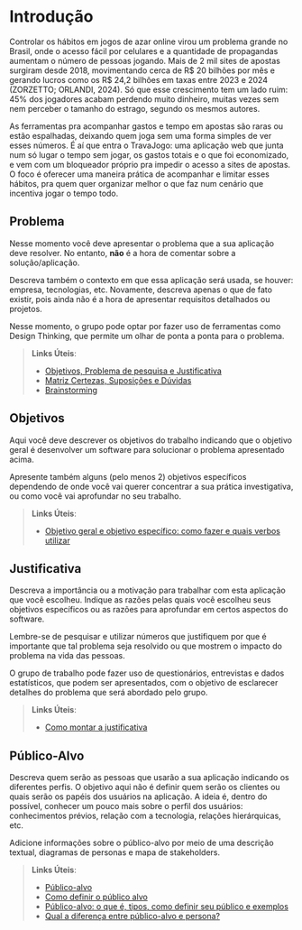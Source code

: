 # Introdução

Controlar os hábitos em jogos de azar online virou um problema grande no Brasil, onde o acesso fácil por celulares e a quantidade de propagandas aumentam o número de pessoas jogando. Mais de 2 mil sites de apostas surgiram desde 2018, movimentando cerca de R$ 20 bilhões por mês e gerando lucros como os R$ 24,2 bilhões em taxas entre 2023 e 2024 (ZORZETTO; ORLANDI, 2024). Só que esse crescimento tem um lado ruim: 45% dos jogadores acabam perdendo muito dinheiro, muitas vezes sem nem perceber o tamanho do estrago, segundo os mesmos autores.

As ferramentas pra acompanhar gastos e tempo em apostas são raras ou estão espalhadas, deixando quem joga sem uma forma simples de ver esses números. É aí que entra o TravaJogo: uma aplicação web que junta num só lugar o tempo sem jogar, os gastos totais e o que foi economizado, e vem com um bloqueador próprio pra impedir o acesso a sites de apostas. O foco é oferecer uma maneira prática de acompanhar e limitar esses hábitos, pra quem quer organizar melhor o que faz num cenário que incentiva jogar o tempo todo.


## Problema

Nesse momento você deve apresentar o problema que a sua aplicação deve resolver. No entanto, **não** é a hora de comentar sobre a solução/aplicação.

Descreva também o contexto em que essa aplicação será usada, se  houver: empresa, tecnologias, etc. Novamente, descreva apenas o que de fato existir, pois ainda não é a hora de apresentar requisitos detalhados ou projetos.

Nesse momento, o grupo pode optar por fazer uso  de ferramentas como Design Thinking, que permite um olhar de ponta a ponta para o problema.

> **Links Úteis**:
> - [Objetivos, Problema de pesquisa e Justificativa](https://medium.com/@versioparole/objetivos-problema-de-pesquisa-e-justificativa-c98c8233b9c3)
> - [Matriz Certezas, Suposições e Dúvidas](https://medium.com/educa%C3%A7%C3%A3o-fora-da-caixa/matriz-certezas-suposi%C3%A7%C3%B5es-e-d%C3%BAvidas-fa2263633655)
> - [Brainstorming](https://www.euax.com.br/2018/09/brainstorming/)

## Objetivos

Aqui você deve descrever os objetivos do trabalho indicando que o objetivo geral é desenvolver um software para solucionar o problema apresentado acima. 

Apresente também alguns (pelo menos 2) objetivos específicos dependendo de onde você vai querer concentrar a sua prática investigativa, ou como você vai aprofundar no seu trabalho.
 
> **Links Úteis**:
> - [Objetivo geral e objetivo específico: como fazer e quais verbos utilizar](https://blog.mettzer.com/diferenca-entre-objetivo-geral-e-objetivo-especifico/)

## Justificativa

Descreva a importância ou a motivação para trabalhar com esta aplicação que você escolheu. Indique as razões pelas quais você escolheu seus objetivos específicos ou as razões para aprofundar em certos aspectos do software.

Lembre-se de pesquisar e utilizar números que justifiquem por que é importante que tal problema seja resolvido ou que mostrem o impacto do problema na vida das pessoas.

O grupo de trabalho pode fazer uso de questionários, entrevistas e dados estatísticos, que podem ser apresentados, com o objetivo de esclarecer detalhes do problema que será abordado pelo grupo.

> **Links Úteis**:
> - [Como montar a justificativa](https://guiadamonografia.com.br/como-montar-justificativa-do-tcc/)

## Público-Alvo

Descreva quem serão as pessoas que usarão a sua aplicação indicando os diferentes perfis. O objetivo aqui não é definir quem serão os clientes ou quais serão os papéis dos usuários na aplicação. A ideia é, dentro do possível, conhecer um pouco mais sobre o perfil dos usuários: conhecimentos prévios, relação com a tecnologia, relações hierárquicas, etc.

Adicione informações sobre o público-alvo por meio de uma descrição textual, diagramas de personas e mapa de stakeholders.

> **Links Úteis**:
> - [Público-alvo](https://blog.hotmart.com/pt-br/publico-alvo/)
> - [Como definir o público alvo](https://exame.com/pme/5-dicas-essenciais-para-definir-o-publico-alvo-do-seu-negocio/)
> - [Público-alvo: o que é, tipos, como definir seu público e exemplos](https://klickpages.com.br/blog/publico-alvo-o-que-e/)
> - [Qual a diferença entre público-alvo e persona?](https://rockcontent.com/blog/diferenca-publico-alvo-e-persona/)
